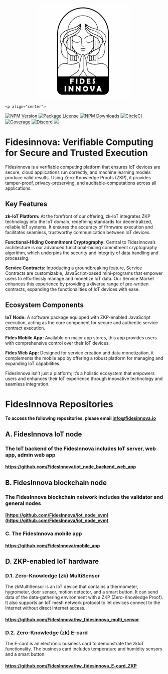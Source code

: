 <p align="center">
<img src="github-logo.jpg" width="300" height="300">
</p>

[circleci-image]: https://img.shields.io/circleci/build/github/nestjs/nest/master?token=abc123def456
[circleci-url]: https://circleci.com/gh/nestjs/nest

    <p align="center">
<a href="https://www.npmjs.com/~nestjscore" target="_blank"><img src="https://img.shields.io/npm/v/@nestjs/core.svg" alt="NPM Version" /></a>
<a href="https://www.npmjs.com/~nestjscore" target="_blank"><img src="https://img.shields.io/npm/l/@nestjs/core.svg" alt="Package License" /></a>
<a href="https://www.npmjs.com/~nestjscore" target="_blank"><img src="https://img.shields.io/npm/dm/@nestjs/common.svg" alt="NPM Downloads" /></a>
<a href="https://circleci.com/gh/nestjs/nest" target="_blank"><img src="https://img.shields.io/circleci/build/github/nestjs/nest/master" alt="CircleCI" /></a>
<a href="https://coveralls.io/github/nestjs/nest?branch=master" target="_blank"><img src="https://coveralls.io/repos/github/nestjs/nest/badge.svg?branch=master#9" alt="Coverage" /></a>
<a href="https://discord.com/invite/NQdM6JGwcs" target="_blank"><img src="https://img.shields.io/badge/discord-online-brightgreen.svg" alt="Discord"/></a>
<a href="https://twitter.com/FidesInnov93442" target="_blank"><img src="https://img.shields.io/twitter/follow/nestframework.svg?style=social&label=Follow"></a>
</p>


# Fidesinnova: Verifiable Computing for Secure and Trusted Execution
Fidesinnova is a verifiable computing platform that ensures IoT devices are secure, cloud applications run correctly, and machine learning models produce valid results. Using Zero-Knowledge Proofs (ZKP), it provides tamper-proof, privacy-preserving, and auditable-computations across all applications.
<br>
## Key Features
<strong>zk-IoT Platform:</strong> At the forefront of our offering, zk-IoT integrates ZKP technology into the IoT domain, redefining standards for decentralized, reliable IoT systems. It ensures the accuracy of firmware execution and facilitates seamless, trustworthy communication between IoT devices.

<strong>Functional-Hiding Commitment Cryptography:</strong> Central to FidesInnova’s architecture is our advanced functional-hiding commitment cryptography algorithm, which underpins the security and integrity of data handling and processing.

<strong>Service Contracts:</strong> Introducing a groundbreaking feature, Service Contracts are customizable, JavaScript-based mini-programs that empower users to effortlessly manage and monetize IoT data. Our Service Market enhances this experience by providing a diverse range of pre-written contracts, expanding the functionalities of IoT devices with ease.

## Ecosystem Components
<strong> IoT Node:</strong> A software package equipped with ZKP-enabled JavaScript execution, acting as the core component for secure and authentic service contract execution.<br>

<strong> Fides Mobile App:</strong> Available on major app stores, this app provides users with comprehensive control over their IoT devices.<br>

<strong> Fides Web App:</strong> Designed for service creation and data monetization, it complements the mobile app by offering a robust platform for managing and expanding IoT capabilities.<br>

FidesInnova isn’t just a platform; it’s a holistic ecosystem that empowers users and enhances their IoT experience through innovative technology and seamless integration.

# FidesInnova Repositories 
#### To access the following repositories, please email info@fidesinnova.io

## A. FidesInnova IoT node 
### The IoT backend of the FidesInnova includes IoT server, web app, admin web app 
#### https://github.com/FidesInnova/iot_node_backend_web_app 

## B. FidesInnova blockchain node
### The FidesInnova blockchain network includes the validator and general nodes
#### [https://github.com/FidesInnova/iot_node_evm](https://github.com/FidesInnova/iot_node_evm)

### C. The FidesInnova mobile app
#### https://github.com/FidesInnova/mobile_app

## D. ZKP-enabled IoT hardware
### D.1. Zero-Knowledge (zk) MultiSensor
The zkMultiSensor is an IoT device that contains a thermometer, hygrometer, door sensor, motion detector, and a smart button. It can send data of the data-gathering environment with a ZKP (Zero-Knowledge Proof). It also supports an IoT mesh network protocol to let devices connect to the Internet without direct Internet access.
#### https://github.com/FidesInnova/hw_fidesinnova_multi_sensor

### D.2. Zero-Knowledge (zk) E-card
The E-card is an electronic business card to demonstrate the zkIoT functionality. The business card includes temperature and humidity sensors and a smart button.
#### https://github.com/FidesInnova/hw_fidesinnova_E-card_ZKP

